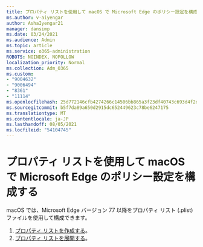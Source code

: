 ```yaml
---
title: プロパティ リストを使用して macOS で Microsoft Edge のポリシー設定を構成する
ms.author: v-aiyengar
author: AshaIyengar21
manager: dansimp
ms.date: 03/24/2021
ms.audience: Admin
ms.topic: article
ms.service: o365-administration
ROBOTS: NOINDEX, NOFOLLOW
localization_priority: Normal
ms.collection: Adm_O365
ms.custom:
- "9004632"
- "9006494"
- "8361"
- "11114"
ms.openlocfilehash: 25d772146cfb4274266c14506bb865a3f23df40743c693d4f2d22cf8ca701e52
ms.sourcegitcommit: b5f7da89a650d2915dc652449623c78be6247175
ms.translationtype: MT
ms.contentlocale: ja-JP
ms.lasthandoff: 08/05/2021
ms.locfileid: "54104745"
---
```

# <a name="use-a-property-list-to-configure-the-policy-settings-for-microsoft-edge-on-macos"></a>プロパティ リストを使用して macOS で Microsoft Edge のポリシー設定を構成する

macOS では、Microsoft Edge バージョン 77 以降をプロパティ リスト (.plist) ファイルを使用して構成できます。

1. [プロパティ リストを作成する](https://go.microsoft.com/fwlink/?linkid=2134726)。
1. [プロパティ リストを展開する](https://go.microsoft.com/fwlink/?linkid=2134727)。

